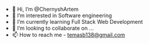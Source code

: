 - 👋 Hi, I’m @ChernyshArtem
- 👀 I’m interested in Software engineering
- 🌱 I’m currently learning Full Stack Web Development
- 💞️ I’m looking to collaborate on ...
- 📫 How to reach me - temasb138@gmail.com
